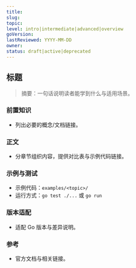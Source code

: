 ```yaml
---
title: 
slug: 
topic: 
level: intro|intermediate|advanced|overview
goVersion: 
lastReviewed: YYYY-MM-DD
owner: 
status: draft|active|deprecated
---
```


## 标题

> 摘要：一句话说明读者能学到什么与适用场景。

### 前置知识

- 列出必要的概念/文档链接。

### 正文

- 分章节组织内容，提供对比表与示例代码链接。

### 示例与测试

- 示例代码：`examples/<topic>/`
- 运行方式：`go test ./...` 或 `go run`

### 版本适配

- 适配 Go 版本与差异说明。

### 参考

- 官方文档与相关链接。
